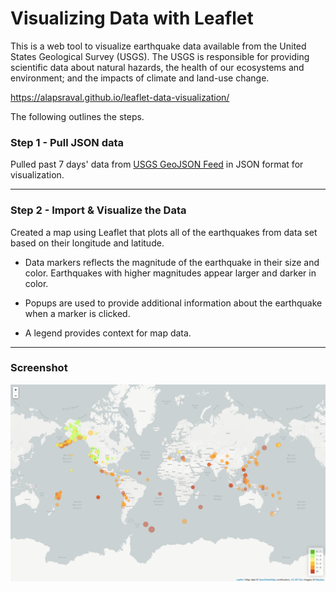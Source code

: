 # Visualizing Data with Leaflet

This is a web tool to visualize earthquake data available from the United States Geological Survey (USGS). The USGS is responsible for providing scientific data about natural hazards, the health of our ecosystems and environment; and the impacts of climate and land-use change.

https://alapsraval.github.io/leaflet-data-visualization/

The following outlines the steps.

### Step 1 - Pull JSON data
   
   Pulled past 7 days' data from [USGS GeoJSON Feed](http://earthquake.usgs.gov/earthquakes/feed/v1.0/geojson.php) in JSON format for visualization.

- - -

### Step 2 - Import & Visualize the Data

   Created a map using Leaflet that plots all of the earthquakes from data set based on their longitude and latitude.

   * Data markers reflects the magnitude of the earthquake in their size and color. Earthquakes with higher magnitudes appear larger and darker in color.

   * Popups are used to provide additional information about the earthquake when a marker is clicked.

   * A legend provides context for map data.
   
   - - -
   
### Screenshot

![Screenshot](Images/screenshot_leaflet.png)


